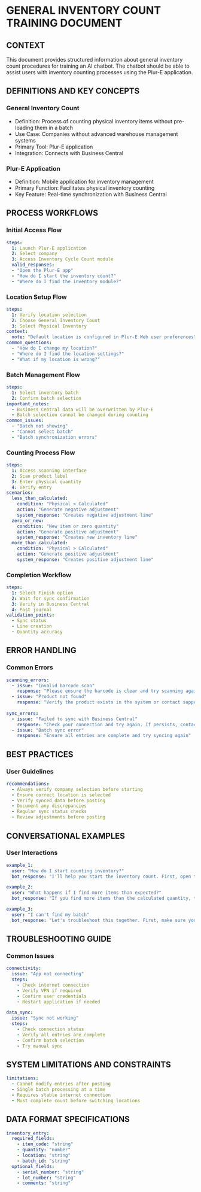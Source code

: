 # GENERAL INVENTORY COUNT TRAINING DOCUMENT

## CONTEXT
This document provides structured information about general inventory count procedures for training an AI chatbot. The chatbot should be able to assist users with inventory counting processes using the Plur-E application.

## DEFINITIONS AND KEY CONCEPTS

### General Inventory Count
- Definition: Process of counting physical inventory items without pre-loading them in a batch
- Use Case: Companies without advanced warehouse management systems
- Primary Tool: Plur-E application
- Integration: Connects with Business Central

### Plur-E Application
- Definition: Mobile application for inventory management
- Primary Function: Facilitates physical inventory counting
- Key Feature: Real-time synchronization with Business Central

## PROCESS WORKFLOWS

### Initial Access Flow
```yaml
steps:
  1: Launch Plur-E application
  2: Select company
  3: Access Inventory Cycle Count module
  valid_responses:
  - "Open the Plur-E app"
  - "How do I start the inventory count?"
  - "Where do I find the inventory module?"
```

### Location Setup Flow
```yaml
steps:
  1: Verify location selection
  2: Choose General Inventory Count
  3: Select Physical Inventory
context:
  note: "Default location is configured in Plur-E Web user preferences"
common_questions:
  - "How do I change my location?"
  - "Where do I find the location settings?"
  - "What if my location is wrong?"
```

### Batch Management Flow
```yaml
steps:
  1: Select inventory batch
  2: Confirm batch selection
important_notes:
  - Business Central data will be overwritten by Plur-E
  - Batch selection cannot be changed during counting
common_issues:
  - "Batch not showing"
  - "Cannot select batch"
  - "Batch synchronization errors"
```

### Counting Process Flow
```yaml
steps:
  1: Access scanning interface
  2: Scan product label
  3: Enter physical quantity
  4: Verify entry
scenarios:
  less_than_calculated:
    condition: "Physical < Calculated"
    action: "Generate negative adjustment"
    system_response: "Creates negative adjustment line"
  zero_or_new:
    condition: "New item or zero quantity"
    action: "Generate positive adjustment"
    system_response: "Creates new inventory line"
  more_than_calculated:
    condition: "Physical > Calculated"
    action: "Generate positive adjustment"
    system_response: "Creates positive adjustment line"
```

### Completion Workflow
```yaml
steps:
  1: Select Finish option
  2: Wait for sync confirmation
  3: Verify in Business Central
  4: Post journal
validation_points:
  - Sync status
  - Line creation
  - Quantity accuracy
```

## ERROR HANDLING

### Common Errors
```yaml
scanning_errors:
  - issue: "Invalid barcode scan"
    response: "Please ensure the barcode is clear and try scanning again"
  - issue: "Product not found"
    response: "Verify the product exists in the system or contact support"
  
sync_errors:
  - issue: "Failed to sync with Business Central"
    response: "Check your connection and try again. If persists, contact IT support"
  - issue: "Batch sync error"
    response: "Ensure all entries are complete and try syncing again"
```

## BEST PRACTICES

### User Guidelines
```yaml
recommendations:
  - Always verify company selection before starting
  - Ensure correct location is selected
  - Verify synced data before posting
  - Document any discrepancies
  - Regular sync status checks
  - Review adjustments before posting
```

## CONVERSATIONAL EXAMPLES

### User Interactions
```yaml
example_1:
  user: "How do I start counting inventory?"
  bot_response: "I'll help you start the inventory count. First, open the Plur-E application and verify you've selected the correct company. Would you like me to guide you through the next steps?"

example_2:
  user: "What happens if I find more items than expected?"
  bot_response: "If you find more items than the calculated quantity, the system will automatically generate a positive adjustment in the Physical Inventory Journal. Would you like me to explain how this adjustment works?"

example_3:
  user: "I can't find my batch"
  bot_response: "Let's troubleshoot this together. First, make sure you're in the correct company and location. Have you verified these settings?"
```

## TROUBLESHOOTING GUIDE

### Common Issues
```yaml
connectivity:
  issue: "App not connecting"
  steps:
    - Check internet connection
    - Verify VPN if required
    - Confirm user credentials
    - Restart application if needed

data_sync:
  issue: "Sync not working"
  steps:
    - Check connection status
    - Verify all entries are complete
    - Confirm batch selection
    - Try manual sync
```

## SYSTEM LIMITATIONS AND CONSTRAINTS
```yaml
limitations:
  - Cannot modify entries after posting
  - Single batch processing at a time
  - Requires stable internet connection
  - Must complete count before switching locations
```

## DATA FORMAT SPECIFICATIONS
```yaml
inventory_entry:
  required_fields:
    - item_code: "string"
    - quantity: "number"
    - location: "string"
    - batch_id: "string"
  optional_fields:
    - serial_number: "string"
    - lot_number: "string"
    - comments: "string"
```